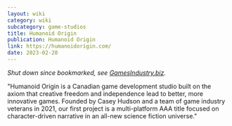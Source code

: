 ```yaml
---
layout: wiki
category: wiki
subcategory: game-studios
title: Humanoid Origin
publication: Humanoid Origin
link: https://humanoidorigin.com/
date: 2023-02-20
---
```


*Shut down since bookmarked, see [GamesIndustry.biz](https://www.gamesindustry.biz/humanoid-origin-is-closing-down).*

"Humanoid Origin is a Canadian game development studio built on the axiom that creative freedom and independence lead to better, more innovative games. Founded by Casey Hudson and a team of game industry veterans in 2021, our first project is a multi-platform AAA title focused on character-driven narrative in an all-new science fiction universe."
